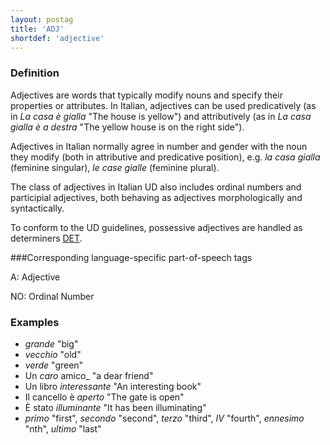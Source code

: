 ```yaml
---
layout: postag
title: 'ADJ'
shortdef: 'adjective'
---
```


### Definition

Adjectives are words that typically modify nouns and specify their properties or attributes. In Italian, adjectives can be used predicatively (as in _La casa è gialla_ "The house is yellow") and attributively (as in _La casa gialla è a destra_ "The yellow house is on the right side").

Adjectives in Italian normally agree in number and gender with the noun they modify (both in attributive and predicative position), e.g. _la casa gialla_ (feminine singular), _le case gialle_ (feminine plural).

The class of adjectives in Italian UD also includes ordinal numbers and participial adjectives, both behaving as adjectives morphologically and syntactically.

To conform to the UD guidelines, possessive adjectives are handled as determiners [DET]().


###Corresponding language-specific part-of-speech tags

A:  Adjective

NO: Ordinal Number


### Examples

* _grande_ "big"
* _vecchio_ "old"
* _verde_ "green"
* Un _caro_ amico_ "a dear friend"
* Un libro _interessante_ "An interesting book"
* Il cancello è _aperto_ "The gate is open"
* È stato _illuminante_ "It has been illuminating"
* _primo_ "first", _secondo_ "second", _terzo_ "third", _IV_ "fourth", _ennesimo_ "nth", _ultimo_ "last"


